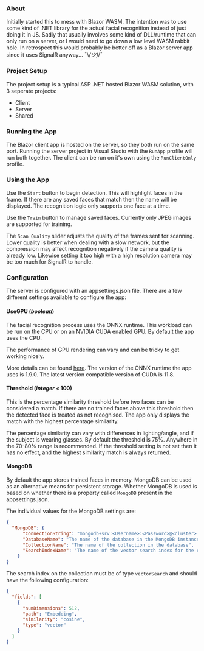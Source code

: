 ﻿### About
Initially started this to mess with Blazor WASM. The intention was to use some kind of .NET library for the actual facial recognition instead of just doing it in JS.
Sadly that usually involves some kind of DLL/runtime that can only run on a server, or I would need to go down a low level WASM rabbit hole.
In retrospect this would probably be better off as a Blazor server app since it uses SignalR anyway... ¯\\_(ツ)_/¯

### Project Setup

The project setup is a typical ASP .NET hosted Blazor WASM solution, with 3 seperate projects:

- Client
- Server
- Shared

### Running the App
The Blazor client app is hosted on the server, so they both run on the same port. Running the server project in Visual Studio with the `RunApp` profile will run both together. The client can be run on it's own using the `RunClientOnly` profile.

### Using the App
Use the `Start` button to begin detection. This will highlight faces in the frame.
If there are any saved faces that match then the name will be displayed. 
The recognition logic only supports one face at a time.

Use the `Train` button to manage saved faces. Currently only JPEG images are supported for training.

The `Scan Quality` slider adjusts the quality of the frames sent for scanning. Lower quality is better when dealing with a slow network, but the compression may affect recognition negatively if the camera quality is already low. Likewise setting it too high with a high resolution camera may be too much for SignalR to handle.

### Configuration
The server is configured with an appsettings.json file. There are a few different settings available to configure the app:

#### UseGPU (*boolean*)
The facial recognition process uses the ONNX runtime. This workload can be run on the CPU or on an NVIDIA CUDA enabled GPU. By default the app uses the CPU.

The performance of GPU rendering can vary and can be tricky to get working nicely.

More details can be found [here](https://onnxruntime.ai/docs/execution-providers/CUDA-ExecutionProvider.html#requirements). The version of the ONNX runtime the app uses is 1.9.0. The latest version compatible version of CUDA is 11.8.

#### Threshold (*integer* < 100)
This is the percentage similarity threshold before two faces can be considered a match. If there are no trained faces above this threshold then the detected face is treated as not recognised. The app only displays the match with the highest percentage similarity.

The percentage similarity can vary with differences in lighting/angle, and if the subject is wearing glasses. By default the threshold is 75%. Anywhere in the 70-80% range is recommended. If the threshold setting is not set then it has no effect, and the highest similarity match is always returned.

#### MongoDB
By default the app stores trained faces in memory. MongoDB can be used as an alternative means for persistent storage. Whether MongoDB is used is based on whether there is a property called `MongoDB` present in the appsettings.json.

The individual values for the MongoDB settings are:

```json
{
  "MongoDB": {
      "ConnectionString": "mongodb+srv:<Username>:<Password>@<cluster>.mongodb.net/?retryWrites=true&w=majority&appName=<appname>",
      "DatabaseName": "The name of the database in the MongoDB instance",
      "CollectionName": "The name of the collection in the database",
      "SearchIndexName": "The name of the vector search index for the collection"
    }
}
```

The search index on the collection must be of type `vectorSearch` and should have the following configuration:
```json
{
  "fields": [
    {
      "numDimensions": 512,
      "path": "Embedding",
      "similarity": "cosine",
      "type": "vector"
    }
  ]
}
```